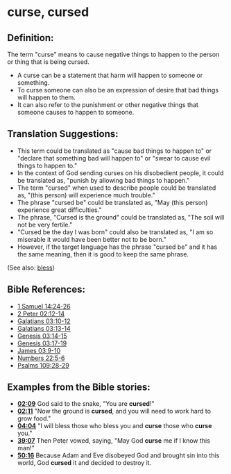 # curse, cursed #

## Definition: ##

The term "curse" means to cause negative things to happen to the person or thing that is being cursed.

* A curse can be a statement that harm will happen to someone or something.
* To curse someone can also be an expression of desire that bad things will happen to them.
* It can also refer to the punishment or other negative things that someone causes to happen to someone.

## Translation Suggestions: ##

* This term could be translated as "cause bad things to happen to" or "declare that something bad will happen to" or "swear to cause evil things to happen to."
* In the context of God sending curses on his disobedient people, it could be translated as, "punish by allowing bad things to happen."
* The term "cursed" when used to describe people could be translated as, "(this person) will experience much trouble."
* The phrase "cursed be" could be translated as, "May (this person) experience great difficulties."
* The phrase, "Cursed is the ground" could be translated as, "The soil will not be very fertile."
* "Cursed be the day I was born" could also be translated as, "I am so miserable it would have been better not to be born."
* However, if the target language has the phrase "cursed be" and it has the same meaning, then it is good to keep the same phrase.

(See also: [bless](../kt/bless.md))

## Bible References: ##

* [1 Samuel 14:24-26](en/tn/1sa/help/14/24)
* [2 Peter 02:12-14](en/tn/2pe/help/02/12)
* [Galatians 03:10-12](en/tn/gal/help/03/10)
* [Galatians 03:13-14](en/tn/gal/help/03/13)
* [Genesis 03:14-15](en/tn/gen/help/03/14)
* [Genesis 03:17-19](en/tn/gen/help/03/17)
* [James 03:9-10](en/tn/jas/help/03/09)
* [Numbers 22:5-6](en/tn/num/help/22/05)
* [Psalms 109:28-29](en/tn/psa/help/109/28)

## Examples from the Bible stories: ##

* __[02:09](en/tn/obs/help/02/09)__ God said to the snake, "You are __cursed__!"
* __[02:11](en/tn/obs/help/02/11)__ "Now the ground is __cursed__, and you will need to work hard to grow food."
* __[04:04](en/tn/obs/help/04/04)__ "I will bless those who bless you and __curse__  those who __curse__  you."
* __[39:07](en/tn/obs/help/39/07)__ Then Peter vowed, saying, "May God __curse__  me if I know this man!"
* __[50:16](en/tn/obs/help/50/16)__ Because Adam and Eve disobeyed God and brought sin into this world, God __cursed__  it and decided to destroy it.